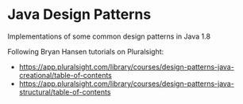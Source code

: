 # Java Design Patterns

Implementations of some common design patterns in Java 1.8

Following Bryan Hansen tutorials on Pluralsight:
- https://app.pluralsight.com/library/courses/design-patterns-java-creational/table-of-contents
- https://app.pluralsight.com/library/courses/design-patterns-java-structural/table-of-contents

